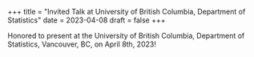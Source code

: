 +++
title = "Invited Talk at University of British Columbia, Department of Statistics"
date = 2023-04-08
draft = false
+++

Honored to present at the University of British Columbia, Department of Statistics, Vancouver, BC, on April 8th, 2023!
